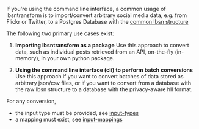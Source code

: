 If you're using the command line interface, a common usage of lbsntransform is to
import/convert arbitrary social media data, e.g. from Flickr or Twitter, to a Postgres Database
with the [common lbsn structure](https://lbsn.vgiscience.org/)

The following two primary use cases exist:

1. **Importing lbsntransform as a package**
   Use this approach to convert data, such as individual posts 
   retrieved from an API, on-the-fly (in-memory), in your own
   python package.

2. **Using the command line interface (cli) to perform batch conversions**
   Use this approach if you want to convert batches of data stored as
   arbitrary json/csv files, or if you want to convert from a database 
   with the raw lbsn structure to a database with the privacy-aware hll 
   format.

For any conversion,  

- the input type must be provided, see [input-types](../input-types)  
- a mapping must exist, see [input-mappings](../mappings/#input-mappings)  
